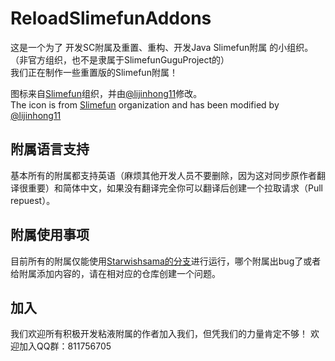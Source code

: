 # ReloadSlimefunAddons
这是一个为了 开发SC附属及重置、重构、开发Java Slimefun附属 的小组织。（非官方组织，也不是隶属于SlimefunGuguProject的）  
我们正在制作一些重置版的Slimefun附属！    

图标来自[Slimefun](https://github.com/Slimefun)组织，并由[@lijinhong11](https://github/lijinhong11)修改。   
The icon is from [Slimefun](https://github.com/Slimefun) organization and has been modified by [@lijinhong11](https://github/lijinhong11)
## 附属语言支持 
基本所有的附属都支持英语（麻烦其他开发人员不要删除，因为这对同步原作者翻译很重要）和简体中文，如果没有翻译完全你可以翻译后创建一个拉取请求（Pull repuest）。    

## 附属使用事项
目前所有的附属仅能使用[Starwishsama的分支](https://github.com/starwishsama/Slimefun4)进行运行，哪个附属出bug了或者给附属添加内容的，请在相对应的仓库创建一个问题。

## 加入
我们欢迎所有积极开发粘液附属的作者加入我们，但凭我们的力量肯定不够！
欢迎加入QQ群：811756705
